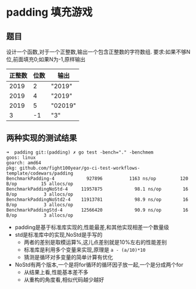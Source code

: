 # padding 填充游戏

## 题目

设计一个函数,对于一个正整数,输出一个包含正整数的字符数组.
要求:如果不够N位,前面填充0;如果N为-1,原样输出

正整数 | 位数 | 输出
---|---|---
2019|2|"2019"
2019|4|"2019"
2019|5|"02019"
3|-1|"3"

## 两种实现的测试结果

    ➜  padding git:(padding) ✗ go test -bench="." -benchmem
    goos: linux
    goarch: amd64
    pkg: github.com/fight100year/go-ci-test-workflows-template/codewars/padding
    BenchmarkPadding-4         	  927896   	      1163 ns/op	     120 B/op	      15 allocs/op
    BenchmarkPaddingNoStd-4    	11957875	        98.1 ns/op	      16 B/op	       3 allocs/op
    BenchmarkPaddingNoStd2-4   	11913781	        98.9 ns/op	      16 B/op	       3 allocs/op
    BenchmarkPaddingStd-4      	12566420	        90.9 ns/op	      16 B/op	       3 allocs/op

- padding是基于标准库实现的,性能最差,和其他实现相差一个数量级
- std是标准库中的实现,NoStd是手写的
  - 两者的差别是取模运算%,这儿点差别就是10%左右的性能差别
  - 标准库是利用多个变量来实现,原理是 `a - (a/10)*10`
  - 猜测是循环对多变量的简单计算有优化
- NoStd有两个版本,一个是将for循环的循环因子放一起,一个是分成两个for
  - 从结果上看,性能基本差不多
  - 从重构的角度看,相似代码越少越好
